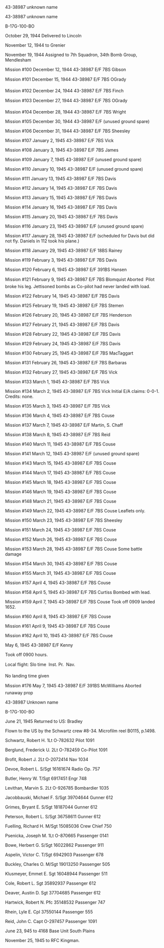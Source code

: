 





43-38987 unknown name






 




43-38987 unknown name

B-17G-100-BO

October 29, 1944 Delivered to Lincoln

November 12, 1944 to Grenier

November 19, 1944 Assigned to 7th Squadron, 34th
Bomb Group, Mendlesham

Mission #100 December 12, 1944 43-38987 E/F 7BS Gibson

Mission #101 December 15, 1944 43-38987 E/F 7BS OGrady

Mission #102 December 24, 1944 43-38987 E/F 7BS Finch

Mission #103 December 27, 1944 43-38987 E/F 7BS OGrady

Mission #104 December 28, 1944 43-38987 E/F 7BS Wright

Mission #105 December 30, 1944 43-38987 E/F (unused ground spare)

Mission #106 December 31, 1944 43-38987 E/F 7BS Sheesley

Mission #107 January 2, 1945 43-38987 E/F 7BS Vick

Mission #108 January 3, 1945 43-38987 E/F 7BS James

Mission #109 January 7, 1945 43-38987 E/F (unused ground
spare)

Mission #110 January 10, 1945 43-38987 E/F (unused ground
spare)

Mission #111 January 13, 1945 43-38987 E/F 7BS Davis

Mission #112 January 14, 1945 43-38987 E/F 7BS Davis

Mission #113 January 15, 1945 43-38987 E/F 7BS Davis

Mission #114 January 16, 1945 43-38987 E/F 7BS Davis

Mission #115 January 20, 1945 43-38987 E/F 7BS Davis

Mission #116 January 23, 1945 43-38987 E/F (unused ground
spare)

Mission #117 January 28, 1945 43-38987 E/F (scheduled for
Davis but did not fly. Daniels in 112 took his plane.)

Mission #118 January 29, 1945 43-38987 E/F 18BS Rainey

Mission #119 February 3, 1945 43-38987 E/F 7BS Davis

Mission #120 February 6, 1945 43-38987 E/F 391BS Hansen

Mission #121 February 9, 1945 43-38987 E/F 7BS
Blomquist Aborted  Pilot broke his
leg. Jettisoned bombs as Co-pilot had never landed with load.

Mission #122 February 14, 1945 43-38987 E/F 7BS Davis

Mission #125 February 19, 1945 43-38987 E/F 7BS Stemen

Mission #126 February 20, 1945 43-38987 E/F 7BS Henderson

Mission #127 February 21, 1945 43-38987 E/F 7BS Davis

Mission #128 February 22, 1945 43-38987 E/F 7BS Davis

Mission #129 February 24, 1945 43-38987 E/F 7BS Davis

Mission #130 February 25, 1945 43-38987 E/F 7BS MacTaggart

Mission #131 February 26, 1945 43-38987 E/F 7BS Barbaras

Mission #132 February 27, 1945 43-38987 E/F 7BS Vick

Mission #133 March 1, 1945 43-38987 E/F 7BS Vick

Mission #134 March 2, 1945 43-38987 E/F 7BS
Vick Initial E/A claims: 0-0-1. Credits: none.

Mission #135 March 3, 1945 43-38987 E/F 7BS Vick

Mission #136 March 4, 1945 43-38987 E/F 7BS Couse

Mission #137 March 7, 1945 43-38987 E/F Martin, S.
Chaff

Mission #138 March 8, 1945 43-38987 E/F 7BS Reid

Mission #140 March 11, 1945 43-38987 E/F 7BS Couse

Mission #141 March 12, 1945 43-38987 E/F (unused ground
spare)

Mission #143 March 15, 1945 43-38987 E/F 7BS Couse

Mission #144 March 17, 1945 43-38987 E/F 7BS Couse

Mission #145 March 18, 1945 43-38987 E/F 7BS Couse

Mission #146 March 19, 1945 43-38987 E/F 7BS Couse

Mission #148 March 21, 1945 43-38987 E/F 7BS Couse

Mission #149 March 22, 1945 43-38987 E/F 7BS Couse Leaflets
only.

Mission #150 March 23, 1945 43-38987 E/F 7BS Sheesley

Mission #151 March 24, 1945 43-38987 E/F 7BS Couse

Mission #152 March 26, 1945 43-38987 E/F 7BS Couse

Mission #153 March 28, 1945 43-38987 E/F 7BS Couse Some battle
damage

Mission #154 March 30, 1945 43-38987 E/F 7BS Couse

Mission #155 March 31, 1945 43-38987 E/F 7BS Couse

Mission #157 April 4, 1945 43-38987 E/F 7BS Couse

Mission #158 April 5, 1945 43-38987 E/F 7BS
Curtiss Bombed with lead.

Mission #159 April 7, 1945 43-38987 E/F 7BS Couse Took off
0909 landed 1652\.

Mission #160 April 8, 1945 43-38987 E/F 7BS Couse

Mission #161 April 9, 1945 43-38987 E/F 7BS Couse

Mission #162 April 10, 1945 43-38987 E/F 7BS Couse

May 6, 1945 43-38987 E/F Kenny

Took off 0900 hours.

Local flight: Slo time  Inst. Pr.  Nav.

No landing time given

Mission #176 May 7, 1945 43-38987 E/F 391BS
McWilliams Aborted  runaway prop

43-38987 Unknown name

B-17G-100-BO

June 21, 1945 Returned to US: Bradley

Flown to the US by the Schwartz crew #8-34. Microfilm reel
B0115, p.1498.

Schwartz, Robert
H.
1Lt O-782632
Pilot
1091

Berglund, Frederick
U.
2Lt O-782459
Co-Pilot
1091

Brofit, Robert
J.
2Lt
O-2072414
Nav
1034

Devoe, Robert
L.
S/Sgt 16161674
Radio
Op.
757

Butler, Henry
W.
T/Sgt 6917451
Engr
748

Levithan, Marvin
S.
2Lt O-926785
Bombardier
1035

Jacobbauski, Michael
F.
S/Sgt
39704644
Gunner
612

Grimes, Bryant
E.
S/Sgt 18187044
Gunner
612

Peterson, Robert
L.
S/Sgt
36758611
Gunner
612

Fuelling, Richard
H.
M/Sgt 15085036
Crew
Chief
750

Psenicka, Joseph
M.
1Lt O-870665
Passenger
0141

Bowe, Herbert
G.
S/Sgt 16022862
Passenger
911

Aspelin, Victor
C.
T/Sgt 6942903
Passenger
678

Buckley, Charles
O.
M/Sgt 19013250
Passenger
505

Klusmeyer, Emmet
E.
Sgt 16048944
Passenger
511

Cole, Robert L.
Sgt 35892937
Passenger
612

Deaver, Austin
D.
Sgt
37704685
Passenger
612

Hartwick, Robert
N.
Pfc
35148532
Passenger
747

Rhein, Lyle
E.
Cpl
37550144
Passenger
555

Reid, John
C.
Capt O-297457
Passenger
1091

June 23, 945 to 4168 Base Unit South Plains

November 25, 1945 to RFC Kingman.




